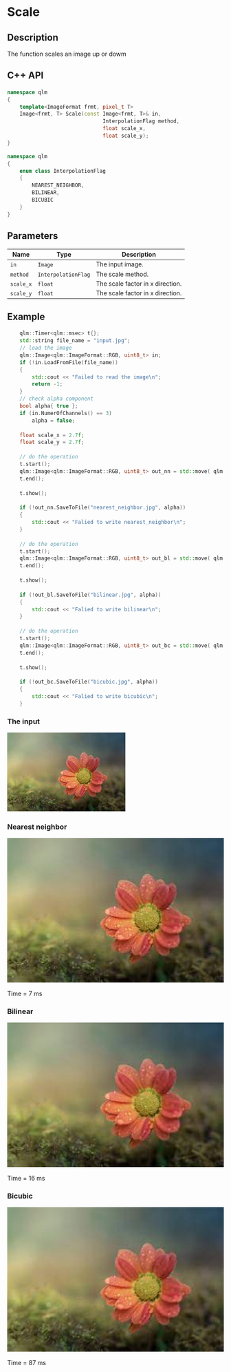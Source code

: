 # Scale

## Description
The function scales an image up or dowm

## C++ API
```c++
namespace qlm
{
	template<ImageFormat frmt, pixel_t T>
	Image<frmt, T> Scale(const Image<frmt, T>& in,
		                       InterpolationFlag method, 
		                       float scale_x, 
		                       float scale_y);
}
```
```c++
namespace qlm
{
	enum class InterpolationFlag
	{
		NEAREST_NEIGHBOR,
		BILINEAR,
		BICUBIC
	}
}
```
## Parameters

| Name      | Type         | Description                      |
|-----------|--------------|----------------------------------|
| `in`      | `Image`      | The input image.                 |
| `method`  | `InterpolationFlag`| The scale method.                |
| `scale_x` | `float`      | The scale factor in x direction. |
| `scale_y` | `float`      | The scale factor in x direction. |

## Example

```c++
	qlm::Timer<qlm::msec> t{};
	std::string file_name = "input.jpg";
	// load the image
	qlm::Image<qlm::ImageFormat::RGB, uint8_t> in;
	if (!in.LoadFromFile(file_name))
	{
		std::cout << "Failed to read the image\n";
		return -1;
	}
	// check alpha component
	bool alpha{ true };
	if (in.NumerOfChannels() == 3)
		alpha = false;
	
	float scale_x = 2.7f;
	float scale_y = 2.7f;

	// do the operation
	t.start();
	qlm::Image<qlm::ImageFormat::RGB, uint8_t> out_nn = std::move( qlm::Scale(in, qlm::InterpolationFlag::NEAREST_NEIGHBOR, scale_x, scale_y) );
	t.end();

	t.show();
	
	if (!out_nn.SaveToFile("nearest_neighbor.jpg", alpha))
	{
		std::cout << "Falied to write nearest_neighbor\n";
	}
	
	// do the operation
	t.start();
	qlm::Image<qlm::ImageFormat::RGB, uint8_t> out_bl = std::move( qlm::Scale(in, qlm::InterpolationFlag::BILINEAR, scale_x, scale_y) );
	t.end();

	t.show();

	if (!out_bl.SaveToFile("bilinear.jpg", alpha))
	{
		std::cout << "Falied to write bilinear\n";
	}

	// do the operation
	t.start();
	qlm::Image<qlm::ImageFormat::RGB, uint8_t> out_bc = std::move( qlm::Scale(in, qlm::InterpolationFlag::BICUBIC, scale_x, scale_y) );
	t.end();

	t.show();

	if (!out_bc.SaveToFile("bicubic.jpg", alpha))
	{
		std::cout << "Falied to write bicubic\n";
	}
```
### The input
![Input Image](input.jpg)
### Nearest neighbor
![Input Image](nearest_neighbor.jpg)

Time = 7 ms
### Bilinear
![Input Image](bilinear.jpg)

Time = 16 ms
### Bicubic
![Input Image](bicubic.jpg)

Time = 87 ms
